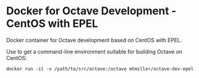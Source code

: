 Docker for Octave Development - CentOS with EPEL
================================================

Docker container for Octave development based on CentOS with EPEL.

Use to get a command-line environment suitable for building Octave on
CentOS:

```
docker run -it -v /path/to/src/octave:/octave mtmiller/octave-dev-epel
```
